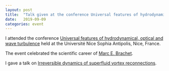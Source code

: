 ```yaml
---
layout: post
title:  "Talk given at the conference Universal features of hydrodynamical, optical and wave turbulence (Nice, France)"
date:   2019-09-09
categories: event
---
```


I attended the conference [Universal features of hydrodynamical, optical and wave turbulence](https://turbnice19.sciencesconf.org) held at the Université Nice Sophia Antipolis, Nice, France.

The event celebrated the scientific career of [Marc E. Brachet](http://www.lps.ens.fr/~brachet/Home.html).

I gave a talk on [Irreversible dynamics of superfluid vortex reconnections](../../../../../static/slides/190908_Nice.pdf).
